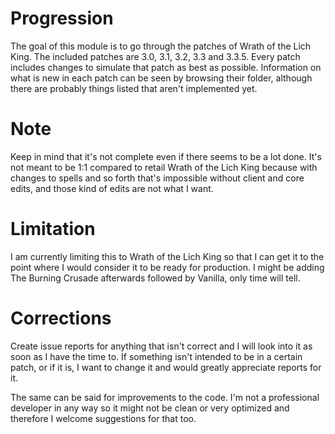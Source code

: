 # Progression
The goal of this module is to go through the patches of Wrath of the Lich King. The included patches are 3.0, 3.1, 3.2, 3.3 and 3.3.5. Every patch includes changes to simulate that patch as best as possible. Information on what is new in each patch can be seen by browsing their folder, although there are probably things listed that aren't implemented yet.

# Note
Keep in mind that it's not complete even if there seems to be a lot done. It's not meant to be 1:1 compared to retail Wrath of the Lich King because with changes to spells and so forth that's impossible without client and core edits, and those kind of edits are not what I want.

# Limitation
I am currently limiting this to Wrath of the Lich King so that I can get it to the point where I would consider it to be ready for production. I might be adding The Burning Crusade afterwards followed by Vanilla, only time will tell.

# Corrections
Create issue reports for anything that isn't correct and I will look into it as soon as I have the time to. If something isn't intended to be in a certain patch, or if it is, I want to change it and would greatly appreciate reports for it.

The same can be said for improvements to the code. I'm not a professional developer in any way so it might not be clean or very optimized and therefore I welcome suggestions for that too.
